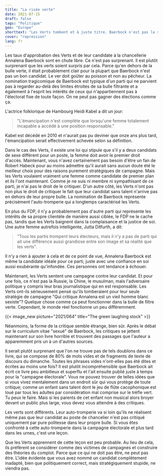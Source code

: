 ```yaml
---
title: "La risée verte"
date: 2021-07-15
draft: false
tags: "Politique"
geo: "Europe"
shorttext: "Les Verts tombent et à juste titre. Baerbock n'est pas la seule risée de la fête. La bulle verte survivra !"
cover: "repression"
lang: fr
---
```


Les taux d'approbation des Verts et de leur candidate à la chancellerie Annalena Baerbock sont en chute libre. Ce n'est pas surprenant. Il est plutôt surprenant que les verts soient surpris par cela. Parce qu'en dehors de la bulle verte, il était probablement clair pour la plupart que Baerbock n'est pas un bon candidat. Le ver doit goûter au poisson et non au pêcheur. La nomination tragicomique de Baerbock est typique d'un parti qui ne parvient pas à regarder au-delà des limites étroites de sa bulle filtrante et a également à l'esprit les intérêts de ceux qui n'appartiennent pas à l'électorat fixe de toute façon. On ne peut pas gagner des élections comme ça.

L'actrice folklorique de Hambourg Heidi Kabel a dit un jour:

> "L'émancipation n'est complète que lorsqu'une femme totalement incapable a accédé à une position responsable."

Kabel est décédé en 2010 et n'aurait pas pu deviner que onze ans plus tard, l'émancipation serait effectivement achevée selon sa définition.

Dans le cas des Verts, il existe une loi qui stipule que s'il y a deux candidats de sexe différent pour un poste, la femme doit avoir le premier droit d'accès. Maintenant, vous n'avez certainement pas besoin d'être un fan de Robert Habeck pour au moins admettre qu'il aurait sans aucun doute été le meilleur choix pour des raisons purement stratégiques de campagne. Mais les Verts voulaient vraiment une femme comme candidate de premier plan et ils l'ont maintenant. Comme je ne suis ni membre ni sympathisant de ce parti, je n'ai pas le droit de le critiquer. D'un autre côté, les Verts n'ont pas non plus le droit de critiquer le fait que leur candidat sans talent n'arrive pas en dehors de leur propre bulle. La nomination de Baerbock représente précisément l'auto-tromperie qui a longtemps caractérisé les Verts.

En plus du FDP, il n'y a probablement pas d'autre parti qui représente les intérêts de sa propre clientèle de manière aussi ciblée, le FDP ne le cache pas, tandis que les Verts baignent dans la complaisance et la justice de soi. Une autre femme autrefois intelligente, Jutta Ditfurth, a dit:

> "Tous les partis trompent leurs électeurs, mais il n'y a pas de parti qui ait une différence aussi grandiose entre son image et sa réalité que les verts".

Il n'y a rien à ajouter à cela et de ce point de vue, Annalena Baerbock est même la candidate idéale pour ce parti, juste avec une confiance en soi aussi exubérante qu'infondée. Ces personnes ont tendance à échouer.

Maintenant, les Verts sentent une campagne contre leur candidat. Et pour une fois, ce n'est pas la Russie, la Chine, le musulman, mais l'adversaire politique y compris leur bras journalistique qui en est responsable. Les Verts ont-ils sérieusement pensé qu'ils tomberaient pour leur seule stratégie de campagne "Qui critique Annalena est un vieil homme blanc sexiste"? Quelque chose comme ça peut fonctionner dans la bulle de filtre verte. Cependant, le monde réel fonctionne un peu différemment.

{{< image_new picture="2021/064" title="The green laughing stock" >}}

Néanmoins, la forme de la critique semble étrange, bien sûr. Après le débat sur le curriculum vitae "sexué" de Baerbock, les critiques se jettent maintenant sur son livre horrible et trouvent des passages que l'auteur a apparemment pris un à un d'autres sources.

Il serait plutôt surprenant que l'on ne trouve pas de tels doublons dans ce livre, qui se compose de 80% de mots vides et de fragments de texte de discours du dimanche. Toutes les phrases vides n'ont-elles pas été dites et écrites au moins une fois? Il est plutôt incompréhensible que Baerbock ait écrit ce livre peu ambitieux et superflu et l'ait ensuite publié juste à temps pour la "campagne électorale". Vous ne pouvez trouver de telles idées que si vous vivez mentalement dans un endroit sûr qui vous protège de toute critique; comme un enfant sans talent dont le jeu de flûte cacophonique est loué par tous les adultes par considération mal comprise sur le trèfle vert. Tu peux le faire. Mais si les parents de cet enfant non musical alors broyer devant un public plus large, vous devez vous attendre à des critiques.

Les verts sont différents. Leur auto-tromperie va si loin qu'ils ne réalisent même pas que leur candidat au poste de chancelier n'est pas critiqué uniquement par pure politesse dans leur propre bulle. Si vous êtes confronté à cette auto-tromperie dans la campagne électorale et plus tard dans les urnes, c'est une leçon.

Que les Verts apprennent de cette leçon est peu probable. Au lieu de cela, ils préfèrent se considérer comme des victimes de campagnes et construire des théories du complot. Parce que ce qui ne doit pas être, ne peut pas être. L'idée évidente que vous avez nommé un candidat complètement inadapté, bien que politiquement correct, mais stratégiquement stupide, ne viendra pas.
